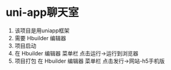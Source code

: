 # uni-app聊天室
1. 该项目是用uniapp框架
2. 需要 Hbuilder 编辑器
3. 项目启动
4. 在 Hbuilder 编辑器 菜单栏 点击运行->运行到浏览器
5. 项目打包 在 Hbuilder 编辑器 菜单栏 点击发行->网站-h5手机版